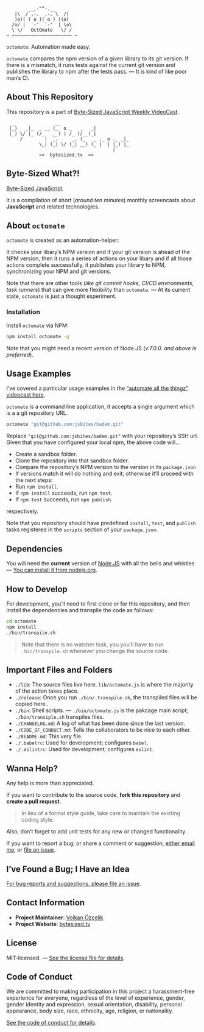 ```
        __,-“”-.__
   |\  / ,-.  ,-. \  /|
   )o)( ( o )( o ) )(o(
  /o/ |  `-'  `-'  | \o\
  \ \/   OctOmate   \/ /
~ ~~~~~~~~~~~~~~~~~~~~~~ ~
```

`octomate`: Automation made easy.

`octomate` compares the npm version of a given library to its git version. If there is a mismatch, it runs tests against the current git version and publishes the library to npm after the tests pass. — It is kind of like poor man’s CI.

## About This Repository

This repository is a part of [Byte-Sized JavaScript Weekly VideoCast][vidcast].

```
  _               __
 |_)   _|_  _ __ (_  o _   _   _|
 |_) \/ |_ (/_   __) | /_ (/__(_|
     /        |  _.     _. (_   _ ._ o ._ _|_
            \_| (_| \/ (_| __) (_ |  | |_) |_
                                       |
            »»  bytesized.tv  ««
```

## Byte-Sized What?!

[Byte-Sized JavaScript][vidcast].

It is a compilation of short (*around ten minutes*) monthly screencasts about **JavaScript** and related technologies.

[vidcast]: https://bytesized.tv/ "ByteSized.TV"

## About `octomate`

`octomate` is created as an automation-helper:

It checks your libary’s NPM version and if your git version is ahead of the NPM version, then it runs a series of actions on your libary and if all those actions complete successfully, it publishes your library to NPM, synchronizing your NPM and git versions.

Note that there are other tools (*like git commit hooks, CI/CD environments, task runners*) that can give more flexibility than `octomate`. — At its current state, `octomate` is just a thought experiment.

### Installation

Install `octomate` via NPM:

```bash
npm install octomate -g
```

Note that you might need a recent version of Node.JS (*v.7.0.0. and above is preferred*).

## Usage Examples

I’ve covered a particular usage examples in the [“automate all the thingz” videocast here](https://www.youtube.com/watch?v=OZ_9czIl-iQ).

`octomate` is a command line application, it accepts a single argument which is a a git repository URL.

```bash
octomate "git@github.com:jsbites/badem.git"
```

Replace `"git@github.com:jsbites/badem.git"` with your repository’s SSH url. Given that you have configured your local npm, the above code will…

* Create a sandbox folder.
* Clone the repository into that sandbox folder.
* Compare the repository’s NPM version to the version in its `package.json`
* If versions match it will do nothing and exit; otherwise it’ll proceed with the next steps:
* Run `npm install`.
* If `npm install` succeeds, run `npm test`.
* If `npm test` succeeds, run `npm publish`.

respectively.

Note that you repository should have predefined `install`, `test`, and `publish` tasks registered in the `scripts` section of your `package.json`.

## Dependencies

You will need the **current** version of [Node.JS](https://nodejs.org/) with all the bells and whistles — [You can install it from nodejs.org](https://nodejs.org/).

## How to Develop

For development, you’ll need to first clone or for this repository, and then install the dependencies and transpile the code as follows:

```bash
cd octomate
npm install
./bin/transpile.sh
```

> Note that there is no watcher task, you you’ll have to run `.bin/transpile.sh` whenever you change the source code.

## Important Files and Folders

* `./lib`: The source files live here. `lib/octomate.js` is where the majority of the action takes place.
* `./release`: Once you run `./bin/.transpile.sh`, the transpiled files will be copied here..
* `./bin`: Shell scripts. — `./bin/octomate.js` is the pakcage main script; `./bin/transiple.sh` transpiles files.
* `./CHANGELOG.md`: A log of what has been done since the last version.
* `./CODE_OF_CONDUCT.md`: Tells the collaborators to be nice to each other.
* `./README.md`: This very file.
* `./.babelrc`: Used for development; configures `babel`.
* `./.eslintrc`: Used for development; configures `eslint`.

## Wanna Help?

Any help is more than appreciated.

If you want to contribute to the source code, **fork this repository** and **create a pull request**.

> In lieu of a formal style guide, take care to maintain the existing coding style.

Also, don’t forget to add unit tests for any new or changed functionality.

If you want to report a bug; or share a comment or suggestion, [either email me](mailto:me@volkan.io), or [file an issue](https://github.com/jsbites/octomate/issues/new).

## I’ve Found a Bug; I Have an Idea

[For bug reports and suggestions, please file an issue](https://github.com/jsbites/octomate/issues/new).

## Contact Information

* **Project Maintainer**: [Volkan Özçelik](https://volkan.io/)
* **Project Website**: [bytesized.tv](https://bytesized.tv/)

## License

MIT-licensed. — [See the license file  for details](LICENSE.md).

## Code of Conduct

We are committed to making participation in this project a harassment-free experience for everyone, regardless of the level of experience, gender, gender identity and expression, sexual orientation, disability, personal appearance, body size, race, ethnicity, age, religion, or nationality.

[See the code of conduct for details](CODE_OF_CONDUCT.md).
